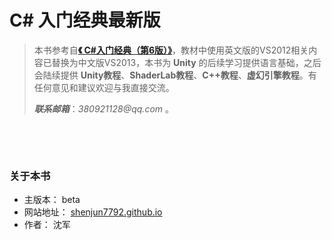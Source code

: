 # C\# 入门经典最新版

> 本书参考自[**《 C\#入门经典（第6版）》**]()，教材中使用英文版的VS2012相关内容已替换为中文版VS2013，本书为 **Unity** 的后续学习提供语言基础，之后会陆续提供 **Unity教程**、**ShaderLab教程**、**C++教程**、**虚幻引擎教程**。有任何意见和建议欢迎与我直接交流。
>
> _**联系邮箱**_：_380921128@qq.com_ 。

 

 

### 关于本书

* 主版本： beta
* 网站地址： [shenjun7792.github.io](https://shenjun7792.github.io)
* 作者： 沈军



